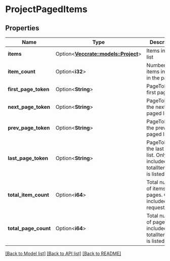 # ProjectPagedItems

## Properties

Name | Type | Description | Notes
------------ | ------------- | ------------- | -------------
**items** | Option<[**Vec<crate::models::Project>**](Project.md)> | Items in paged list | [optional]
**item_count** | Option<**i32**> | Number of items included in the page | [optional]
**first_page_token** | Option<**String**> | PageToken for first paged list | [optional]
**next_page_token** | Option<**String**> | PageToken for the next paged list | [optional]
**prev_page_token** | Option<**String**> | PageToken for the previous paged list | [optional]
**last_page_token** | Option<**String**> | PageToken for the last paged list. Only included when totalItemCount is listed | [optional]
**total_item_count** | Option<**i64**> | Total number of items in all pages. Only included when requested | [optional]
**total_page_count** | Option<**i64**> | Total number of pages. Only included when totalItemCount is listed | [optional]

[[Back to Model list]](../README.md#documentation-for-models) [[Back to API list]](../README.md#documentation-for-api-endpoints) [[Back to README]](../README.md)


